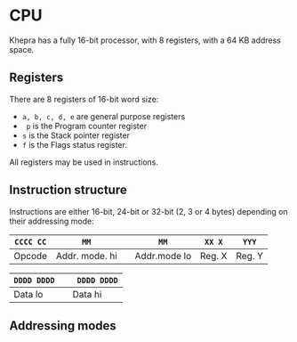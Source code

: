 CPU
===

Khepra has a fully 16-bit processor, with 8 registers, with a 64 KB address space.

Registers
---
There are 8 registers of 16-bit word size:

- `a, b, c, d, e` are general purpose registers
- ` p` is the Program counter register
- `s` is the Stack pointer register
- `f` is the Flags status register.

All registers may be used in instructions.

Instruction structure
---
Instructions are either 16-bit, 24-bit or 32-bit (2, 3 or 4 bytes) depending on their addressing mode:

| `CCCC CC`| `MM` | | `MM` | `XX X` | `YYY` |
|---|---|---|---|---|---|
| Opcode | Addr. mode. hi | | Addr.mode lo | Reg. X | Reg. Y |

| `DDDD DDDD` | | ` DDDD DDDD` |
|---|---|---|
| Data lo | | Data hi |
Addressing modes
---
